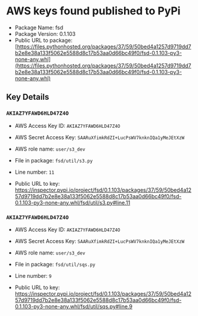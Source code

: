 # AWS keys found published to PyPi

* Package Name: fsd
* Package Version: 0.1.103
* Public URL to package: [https://files.pythonhosted.org/packages/37/59/50bed4a1257d9719dd7b2e8e38a133f5062e5588d8c17b53aa0d66bc49f0/fsd-0.1.103-py3-none-any.whl](https://files.pythonhosted.org/packages/37/59/50bed4a1257d9719dd7b2e8e38a133f5062e5588d8c17b53aa0d66bc49f0/fsd-0.1.103-py3-none-any.whl)

## Key Details

### `AKIAZ7YFAWD6HLD47Z4O`

* AWS Access Key ID: `AKIAZ7YFAWD6HLD47Z4O`
* AWS Secret Access Key: `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` 
* AWS role name: `user/s3_dev`
* File in package: `fsd/util/s3.py`
* Line number: `11`

* Public URL to key: https://inspector.pypi.io/project/fsd/0.1.103/packages/37/59/50bed4a1257d9719dd7b2e8e38a133f5062e5588d8c17b53aa0d66bc49f0/fsd-0.1.103-py3-none-any.whl/fsd/util/s3.py#line.11



### `AKIAZ7YFAWD6HLD47Z4O`

* AWS Access Key ID: `AKIAZ7YFAWD6HLD47Z4O`
* AWS Secret Access Key: `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` 
* AWS role name: `user/s3_dev`
* File in package: `fsd/util/sqs.py`
* Line number: `9`

* Public URL to key: https://inspector.pypi.io/project/fsd/0.1.103/packages/37/59/50bed4a1257d9719dd7b2e8e38a133f5062e5588d8c17b53aa0d66bc49f0/fsd-0.1.103-py3-none-any.whl/fsd/util/sqs.py#line.9


